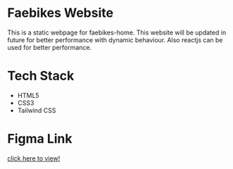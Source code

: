 # Faebikes Website
This is a static webpage for faebikes-home. This website will be updated in future for better performance with dynamic behaviour. Also reactjs can be used for better performance.

# Tech Stack
- HTML5
- CSS3
- Tailwind CSS

# Figma Link
<a href="https://www.figma.com/file/82Ta9PSbmAMdBsrGYqbqxe/faebikes-home?type=design&node-id=0%3A1&mode=dev" target="_blank">click here to view!</a>
